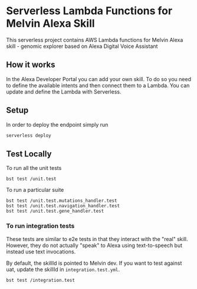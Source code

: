 # Serverless Lambda Functions for Melvin Alexa Skill

This serverless project contains AWS Lambda functions for Melvin Alexa skill - genomic explorer based on Alexa Digital Voice Assistant


## How it works

In the Alexa Developer Portal you can add your own skill. To do so you need to define the available intents and then connect them to a Lambda. You can update and define the Lambda with Serverless.

## Setup

In order to deploy the endpoint simply run

```bash
serverless deploy
```

## Test Locally

To run all the unit tests
```
bst test /unit.test
```

To run a particular suite
```
bst test /unit.test.mutations_handler.test
bst test /unit.test.navigation_handler.test
bst test /unit.test.gene_handler.test
```

### To run integration tests

These tests are similar to e2e tests in that they interact with the "real" skill. However, they do not actually "speak" to Alexa using text-to-speech but instead use text invocations. 

By default, the skillId is pointed to Melvin dev. If you want to test against uat, update the skillId in `integration.test.yml`.
```
bst test /integration.test
```
